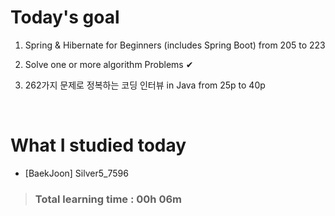 # Today's goal

1. Spring & Hibernate for Beginners (includes Spring Boot) from 205 to 223

2. Solve one or more algorithm Problems ✔

3. 262가지 문제로 정복하는 코딩 인터뷰 in Java from 25p to 40p

<br>

# What I studied today

* [BaekJoon] Silver5_7596

><h3>Total learning time : 00h 06m</h3>